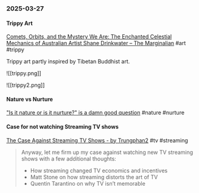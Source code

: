 ### 2025-03-27
#### Trippy Art
[Comets, Orbits, and the Mystery We Are: The Enchanted Celestial Mechanics of Australian Artist Shane Drinkwater – The Marginalian](https://www.themarginalian.org/2025/03/25/shane-drinkwater-art/) #art #trippy 

Trippy art partly inspired by Tibetan Buddhist art.

![[trippy.png]]

![[trippy2.png]]

#### Nature vs Nurture
["Is it nature or is it nurture?" is a damn good question](https://smallpotatoes.paulbloom.net/p/is-it-nature-or-is-it-nurture-is) #nature #nurture

#### Case for not watching Streaming TV shows
[The Case Against Streaming TV Shows - by Trungphan2](https://www.readtrung.com/p/the-case-against-streaming-tv-shows) #tv #streaming

> Anyway, let me firm up my case against watching new TV streaming shows with a few additional thoughts:
> 
> - How streaming changed TV economics and incentives
> - Matt Stone on how streaming distorts the art of TV
> - Quentin Tarantino on why TV isn’t memorable